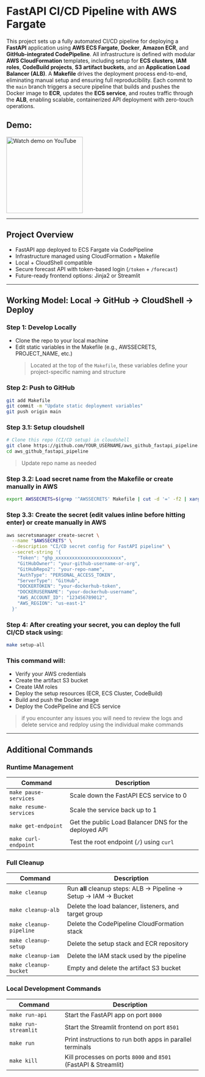 # FastAPI CI/CD Pipeline with AWS Fargate

This project sets up a fully automated CI/CD pipeline for deploying a **FastAPI** application using **AWS ECS Fargate**, **Docker**, **Amazon ECR**, and **GitHub-integrated CodePipeline**. All infrastructure is defined with modular **AWS CloudFormation** templates, including setup for **ECS clusters**, **IAM roles**, **CodeBuild projects**, **S3 artifact buckets**, and an **Application Load Balancer (ALB)**. A **Makefile** drives the deployment process end-to-end, eliminating manual setup and ensuring full reproducibility. Each commit to the `main` branch triggers a secure pipeline that builds and pushes the Docker image to **ECR**, updates the **ECS service**, and routes traffic through the **ALB**, enabling scalable, containerized API deployment with zero-touch operations.

## Demo:

<p align="left">
  <a href="https://youtu.be/GpLlE_EuBwc">
    <img src="https://img.youtube.com/vi/GpLlE_EuBwc/hqdefault.jpg" alt="Watch demo on YouTube" width="200">
  </a>
</p>

---

## Project Overview

- FastAPI app deployed to ECS Fargate via CodePipeline
- Infrastructure managed using CloudFormation + Makefile
- Local + CloudShell compatible
- Secure forecast API with token-based login (`/token` + `/forecast`)
- Future-ready frontend options: Jinja2 or Streamlit

---

## Working Model: Local → GitHub → CloudShell → Deploy

### Step 1: Develop Locally
- Clone the repo to your local machine
- Edit static variables in the Makefile (e.g., AWSSECRETS, PROJECT_NAME, etc.)
    > Located at the top of the `Makefile`, these variables define your project-specific naming and structure

### Step 2: Push to GitHub

```bash
git add Makefile
git commit -m "Update static deployment variables"
git push origin main
```
### Step 3.1: Setup cloudshell 

```bash
# Clone this repo (CI/CD setup) in cloudshell
git clone https://github.com/YOUR_USERNAME/aws_github_fastapi_pipeline.git
cd aws_github_fastapi_pipeline
```
> Update repo name as needed

### Step 3.2: Load secret name from the Makefile or create manually in AWS

```bash
export AWSSECRETS=$(grep '^AWSSECRETS' Makefile | cut -d '=' -f2 | xargs)
```

### Step 3.3: Create the secret (edit values inline before hitting enter) or create manually in AWS

```bash
aws secretsmanager create-secret \
  --name "$AWSSECRETS" \
  --description "CI/CD secret config for FastAPI pipeline" \
  --secret-string '{
    "Token": "ghp_xxxxxxxxxxxxxxxxxxxxxxxx",
    "GitHubOwner": "your-github-username-or-org",
    "GitHubRepo2": "your-repo-name",
    "AuthType": "PERSONAL_ACCESS_TOKEN",
    "ServerType": "GitHub",
    "DOCKERTOKEN": "your-dockerhub-token",
    "DOCKERUSERNAME": "your-dockerhub-username",
    "AWS_ACCOUNT_ID": "123456789012",
    "AWS_REGION": "us-east-1"
  }'
```
### Step 4: After creating your secret, you can deploy the full CI/CD stack using:

```bash
make setup-all
```
### This command will:

- Verify your AWS credentials
- Create the artifact S3 bucket
- Create IAM roles
- Deploy the setup resources (ECR, ECS Cluster, CodeBuild)
- Build and push the Docker image
- Deploy the CodePipeline and ECS service

> if you encounter any issues you will need to review the logs and delete service and redploy using the individual make commands

---

## Additional Commands



### Runtime Management
| Command                | Description                                          |
|------------------------|------------------------------------------------------|
| `make pause-services`  | Scale down the FastAPI ECS service to 0             |
| `make resume-services` | Scale the service back up to 1                      |
| `make get-endpoint`    | Get the public Load Balancer DNS for the deployed API |
| `make curl-endpoint`   | Test the root endpoint (`/`) using `curl`           |

### Full Cleanup
| Command                | Description                                              |
|------------------------|----------------------------------------------------------|
| `make cleanup`         | Run **all** cleanup steps: ALB → Pipeline → Setup → IAM → Bucket |
| `make cleanup-alb`     | Delete the load balancer, listeners, and target group    |
| `make cleanup-pipeline`| Delete the CodePipeline CloudFormation stack             |
| `make cleanup-setup`   | Delete the setup stack and ECR repository                |
| `make cleanup-iam`     | Delete the IAM stack used by the pipeline                |
| `make cleanup-bucket`  | Empty and delete the artifact S3 bucket                  |

### Local Development Commands
| Command              | Description                                              |
|----------------------|----------------------------------------------------------|
| `make run-api`       | Start the FastAPI app on port `8000`                     |
| `make run-streamlit` | Start the Streamlit frontend on port `8501`              |
| `make run`           | Print instructions to run both apps in parallel terminals|
| `make kill`          | Kill processes on ports `8000` and `8501` (FastAPI & Streamlit) |

